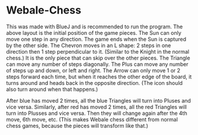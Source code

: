 # Webale-Chess
This was made with BlueJ and is recommended to run the program.
The above layout is the initial position of the game pieces. 
 	The Sun can only move one step in any direction. The game ends when the Sun is captured by the other side.
 	The Chevron moves in an L shape: 2 steps in one direction then 1 step perpendicular to it. (Similar to the Knight in the normal chess.) It is the only piece that can skip over the other pieces.
 	The Triangle can move any number of steps diagonally.
 	The Plus can move any number of steps up and down, or left and right.
 	The Arrow can only move 1 or 2 steps forward each time, but when it reaches the other edge of the board, it turns around and heads back in the opposite direction. (The icon should also turn around when that happens.)

After blue has moved 2 times, all the blue Triangles will turn into Pluses and vice versa. Similarly, after red has moved 2 times, all the red Triangles will turn into Plusses and vice versa. Then they will change again after the 4th move, 6th move, etc. (This makes Webale chess different from normal chess games, because the pieces will transform like that.)
